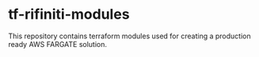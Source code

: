 # tf-rifiniti-modules
This repository contains terraform modules used for creating a production ready AWS FARGATE solution.